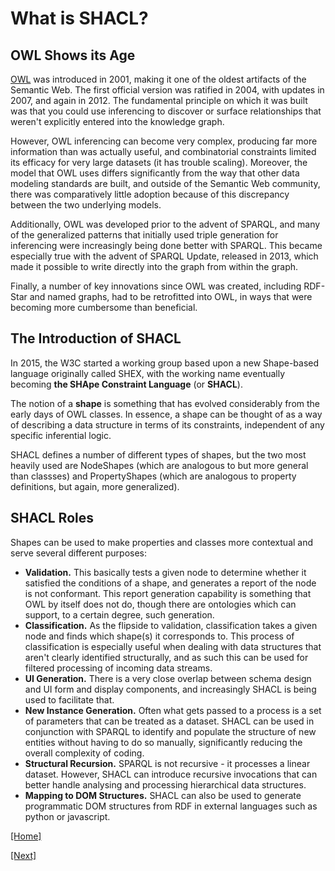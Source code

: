 # What is SHACL?

## OWL Shows its Age
[OWL](what-is-owl.md) was introduced in 2001, making it one of the oldest artifacts of the Semantic Web. The first official version was ratified in 2004, with updates in 2007, and again in 2012. The fundamental principle on which it was built was that you could use inferencing to discover or surface relationships that weren't explicitly entered into the knowledge graph.

However, OWL inferencing can become very complex, producing far more information than was actually useful, and combinatorial constraints limited its efficacy for very large datasets (it has trouble scaling). Moreover, the model that OWL uses differs significantly from the way that other data modeling standards are built, and outside of the Semantic Web community, there was comparatively little adoption because of this discrepancy between the two underlying models.

Additionally, OWL was developed prior to the advent of SPARQL, and many of the generalized patterns that initially used triple generation for inferencing were increasingly being done better with SPARQL. This became especially true with the advent of SPARQL Update, released in 2013, which made it possible to write directly into the graph from within the graph. 

Finally, a number of key innovations since OWL was created, including RDF-Star and named graphs, had to be retrofitted into OWL, in ways that were becoming more cumbersome than beneficial.

## The Introduction of SHACL

In 2015, the W3C started a working group based upon a new Shape-based language originally called SHEX, with the working name eventually becoming __the SHApe Constraint Language__ (or __SHACL__).

The notion of a __shape__ is something that has evolved considerably from the early days of OWL classes. In essence, a shape can be thought of as a way of describing a data structure in terms of its constraints, independent of any specific inferential logic.

SHACL defines a number of different types of shapes, but the two most heavily used are NodeShapes (which are analogous to but more general than classses) and PropertyShapes (which are analogous to property definitions, but again, more generalized). 

## SHACL Roles

Shapes can be used to make properties and classes more contextual and serve several different purposes:

* __Validation.__ This basically tests a given node to determine whether it satisfied the conditions of a shape, and generates a report of the node is not conformant. This report generation capability is something that OWL by itself does not do, though there are ontologies which can support, to a certain degree, such generation.
* __Classification.__ As the flipside to validation, classification takes a given node and finds which shape(s) it corresponds to. This process of classification is especially useful when dealing with data structures that aren't clearly identified structurally, and as such this can be used for filtered processing of incoming data streams.
* __UI Generation.__ There is a very close overlap between schema design and UI form and display components, and increasingly SHACL is being used to facilitate that.
* __New Instance Generation.__ Often what gets passed to a process is a set of parameters that can be treated as a dataset. SHACL can be used in conjunction with SPARQL to identify and populate the structure of new entities without having to do so manually, significantly reducing the overall complexity of coding.
* __Structural Recursion.__ SPARQL is not recursive - it processes a linear dataset. However, SHACL can introduce recursive invocations that can better handle analysing and processing hierarchical data structures.
* __Mapping to DOM Structures.__ SHACL can also be used to generate programmatic DOM structures from RDF in external languages such as python or javascript.

[[Home]](README.md)

[[Next]](what-is-sparql.md)

